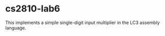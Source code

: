 # cs2810-lab6

This implements a simple single-digit input multiplier in the LC3 assembly language.
